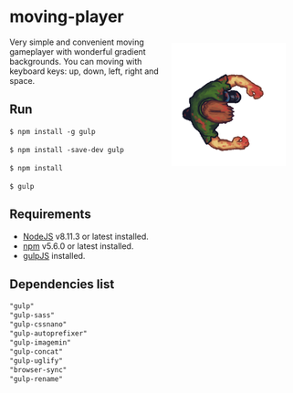 # moving-player
<img align="right" src="https://github.com/0neLife/moving-player/blob/master/app/img/player.gif" hspace="20" vspace="10" width="200">

Very simple and convenient moving gameplayer with wonderful gradient backgrounds. 
You can moving with keyboard keys: up, down, left, right and space.

Run
-----------
```
$ npm install -g gulp

$ npm install -save-dev gulp

$ npm install

$ gulp
```


Requirements
-----------
* [NodeJS](http://nodejs.org/) v8.11.3 or latest installed.
* [npm](https://www.npmjs.com/) v5.6.0 or latest installed.
* [gulpJS](https://gulpjs.com/) installed.

Dependencies list
-----------
```
"gulp"
"gulp-sass"
"gulp-cssnano"
"gulp-autoprefixer"
"gulp-imagemin"
"gulp-concat"
"gulp-uglify"
"browser-sync"
"gulp-rename"
```


